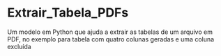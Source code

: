 # Extrair_Tabela_PDFs
 Um modelo em Python que ajuda a extrair as tabelas de um arquivo em PDF, no exemplo para tabela com quatro colunas geradas e uma coluna excluída
